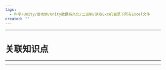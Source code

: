 ```yaml
---
tags:
  - 科学/Unity/唐老狮/Unity数据持久化/二进制/读取Excel目录下所有Excel文件
created: ""
---
```


---
# 关联知识点



---




---
